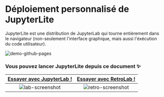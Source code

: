 # Déploiement personnalisé de JupyterLite 

JupyterLite est une distribution de JupyterLab qui tourne entièrement dans le navigateur (non-seulement l'interface graphique, mais aussi l'éxécution du code utilisateur).

![demo-github-pages](https://user-images.githubusercontent.com/591645/137738767-653ec21b-e8de-4263-a343-c5da2419cdd7.gif)

### Vous pouvez lancer JupyterLite depuis ce document  ✨

| [Essayer avec JupyterLab !] | [Essayer avec RetroLab !] |
| :-------------------------: | :-----------------------: |
|     ![lab-screenshot]       |   ![retro-screenshot]     |

[Essayer avec JupyterLab !]: https://candyceproject.github.io/demo/lab
[lab-screenshot]:
  https://user-images.githubusercontent.com/591645/114009512-7fe79600-9863-11eb-9aac-3a9ef6345011.png
[Essayer avec RetroLab !]: https://candyceproject.github.io/demo/retro
[retro-screenshot]:
  https://user-images.githubusercontent.com/591645/114454062-78fdb200-9bda-11eb-9cda-4ee327dd1c77.png

